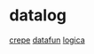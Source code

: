# datalog

[crepe](https://github.com/ekzhang/crepe)
[datafun](https://github.com/rntz/datafun)
[logica](https://github.com/EvgSkv/logica)
